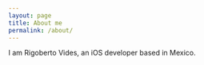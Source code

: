 ```yaml
---
layout: page
title: About me
permalink: /about/
---
```


I am Rigoberto Vides, an iOS developer based in Mexico.
